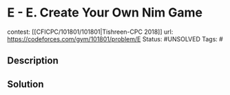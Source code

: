 # E - E. Create Your Own Nim Game

contest: [[CFICPC/101801/101801|Tishreen-CPC 2018]]
url: https://codeforces.com/gym/101801/problem/E
Status: #UNSOLVED
Tags: #

## Description

## Solution

